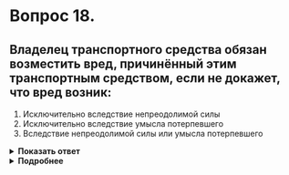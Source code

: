 # Вопрос 18.

## Владелец транспортного средства обязан возместить вред, причинённый этим транспортным средством, если не докажет, что вред возник:

1. Исключительно вследствие непреодолимой силы
2. Исключительно вследствие умысла потерпевшего
3. Вследствие непреодолимой силы или умысла потерпевшего

<details>
<summary><b>Показать ответ</b></summary>
Правильный ответ: 3
</details>
<details>
<summary><b>Подробнее</b></summary>
Согласно ст.1079 гражданского кодекса РФ могут рассматриваться как следствие непреодолимой силы, так и следствие умысла потерпевшего.
«Гражданский кодекс РФ».
</details>